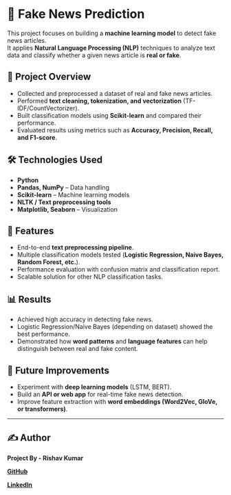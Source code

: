 # 📰 Fake News Prediction

This project focuses on building a **machine learning model** to detect fake news articles.  
It applies **Natural Language Processing (NLP)** techniques to analyze text data and classify whether a given news article is **real or fake**.

## 📌 Project Overview
- Collected and preprocessed a dataset of real and fake news articles.  
- Performed **text cleaning, tokenization, and vectorization** (TF-IDF/CountVectorizer).  
- Built classification models using **Scikit-learn** and compared their performance.  
- Evaluated results using metrics such as **Accuracy, Precision, Recall, and F1-score**.  

## 🛠️ Technologies Used
- **Python**  
- **Pandas, NumPy** – Data handling  
- **Scikit-learn** – Machine learning models  
- **NLTK / Text preprocessing tools**  
- **Matplotlib, Seaborn** – Visualization  

## 🚀 Features
- End-to-end **text preprocessing pipeline**.  
- Multiple classification models tested (**Logistic Regression, Naive Bayes, Random Forest, etc.**).  
- Performance evaluation with confusion matrix and classification report.  
- Scalable solution for other NLP classification tasks.  

## 📊 Results
- Achieved high accuracy in detecting fake news.  
- Logistic Regression/Naive Bayes (depending on dataset) showed the best performance.  
- Demonstrated how **word patterns** and **language features** can help distinguish between real and fake content.  

## 🔮 Future Improvements
- Experiment with **deep learning models** (LSTM, BERT).  
- Build an **API or web app** for real-time fake news detection.  
- Improve feature extraction with **word embeddings (Word2Vec, GloVe, or transformers)**.  

---

## ✍️ Author  
**Project By -   Rishav Kumar**  

**[GitHub](https://github.com/RishavKumar26)**  

**[LinkedIn](https://www.linkedin.com/in/rishav-kumar-8315b324a/)**  

